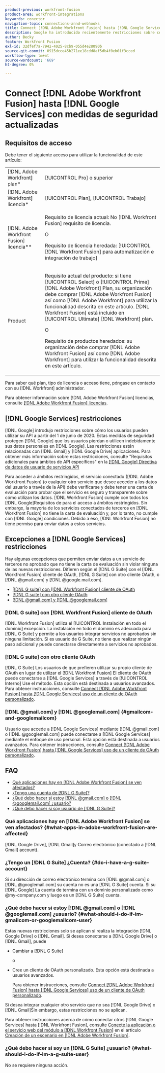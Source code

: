 ```yaml
---
product-previous: workfront-fusion
product-area: workfront-integrations
keywords: conector
navigation-topic: connections-annd-webhooks
title: Connect [!DNL Adobe Workfront Fusion] hasta [!DNL Google Services] con medidas de seguridad actualizadas
description: Google ha introducido recientemente restricciones sobre cómo los usuarios pueden utilizar su API. Este artículo describe cómo conectar [!DNL Adobe Workfront Fusion] a Google, teniendo en cuenta estas medidas de seguridad de actualización.
author: Becky
feature: Workfront Fusion
exl-id: 32dfef7a-7942-4025-8cb9-055d4e28090b
source-git-commit: 0915dcce45b271ee18cdd8af5db4f0eb01f3cced
workflow-type: tm+mt
source-wordcount: '669'
ht-degree: 0%

---
```


# Connect [!DNL Adobe Workfront Fusion] hasta [!DNL Google Services] con medidas de seguridad actualizadas

## Requisitos de acceso

Debe tener el siguiente acceso para utilizar la funcionalidad de este artículo:

<table style="table-layout:auto">
 <col> 
 <col> 
 <tbody> 
  <tr> 
   <td role="rowheader">[!DNL Adobe Workfront] plan*</td> 
   <td> <p>[!UICONTROL Pro] o superior</p> </td> 
  </tr> 
  <tr data-mc-conditions=""> 
   <td role="rowheader">[!DNL Adobe Workfront] licencia*</td> 
   <td> <p>[!UICONTROL Plan], [!UICONTROL Trabajo]</p> </td> 
  </tr> 
  <tr> 
   <td role="rowheader">[!DNL Adobe Workfront Fusion] licencia**</td> 
   <td>
   <p>Requisito de licencia actual: No [!DNL Workfront Fusion] requisito de licencia.</p>
   <p>O</p>
   <p>Requisito de licencia heredada: [!UICONTROL [!DNL Workfront Fusion] para automatización e integración de trabajo] </p>
   </td> 
  </tr> 
  <tr> 
   <td role="rowheader">Product</td> 
   <td>
   <p>Requisito actual del producto: si tiene [!UICONTROL Select] o [!UICONTROL Prime] [!DNL Adobe Workfront] Plan, su organización debe comprar [!DNL Adobe Workfront Fusion] así como [!DNL Adobe Workfront] para utilizar la funcionalidad descrita en este artículo. [!DNL Workfront Fusion] está incluido en [!UICONTROL Ultimate] [!DNL Workfront] plan.</p>
   <p>O</p>
   <p>Requisito de productos heredados: su organización debe comprar [!DNL Adobe Workfront Fusion] así como [!DNL Adobe Workfront] para utilizar la funcionalidad descrita en este artículo.</p>
   </td> 
  </tr> 
 </tbody> 
</table>

Para saber qué plan, tipo de licencia o acceso tiene, póngase en contacto con su [!DNL Workfront] administrador.

Para obtener información sobre [!DNL Adobe Workfront Fusion] licencias, consulte [[!DNL Adobe Workfront Fusion] licencias](../../workfront-fusion/get-started/license-automation-vs-integration.md).

## [!DNL Google Services] restricciones

[!DNL Google] introdujo restricciones sobre cómo los usuarios pueden utilizar su API a partir del 1 de junio de 2020. Estas medidas de seguridad protegen [!DNL Google] que los usuarios pierdan o utilicen indebidamente sus datos personales en [!DNL Google]. Las restricciones están relacionadas con [!DNL Gmail] y [!DNL Google Drive] aplicaciones. Para obtener más información sobre estas restricciones, consulte &quot;Requisitos adicionales para ámbitos de API específicos&quot; en la [[!DNL Google] Directiva de datos de usuario de servicios API](https://developers.google.com/terms/api-services-user-data-policy#additional_requirements_for_specific_api_scopes)

Para acceder a ámbitos restringidos, el servicio conectado ([!DNL Adobe Workfront Fusion] (o cualquier otro servicio que desee acceder a los datos del usuario a través de la API) debe verificarse y debe tener una carta de evaluación para probar que el servicio es seguro y transparente sobre cómo utilizan los datos. [!DNL Workfront Fusion] cumple con todos los [!DNL Google]Requisitos de para el acceso a ámbitos restringidos. Sin embargo, la mayoría de los servicios conectados de terceros en [!DNL Workfront Fusion] no tiene la carta de evaluación y, por lo tanto, no cumple con [!DNL Google] condiciones. Debido a eso, [!DNL Workfront Fusion] no tiene permiso para enviar datos a estos servicios.

## Excepciones a [!DNL Google Services] restricciones

Hay algunas excepciones que permiten enviar datos a un servicio de terceros no aprobado que no tiene la carta de evaluación sin violar ninguna de las nuevas restricciones. Difieren según el [!DNL G Suite] con el [!DNL Workfront Fusion] cliente de OAuth, [!DNL G Suite] con otro cliente OAuth, o [!DNL @gmail.com] y [!DNL @google.mail.com].

* [[!DNL G suite] con [!DNL Workfront Fusion] cliente de OAuth](#g-suite-with-workfront-fusion-oauth-client)
* [[!DNL G suite] con otro cliente OAuth](#g-suite-with-another-oauth-client)
* [[!DNL @gmail.com] y [!DNL @googlemail.com]](#gmailcom-and-googlemailcom)

### [!DNL G suite] con [!DNL Workfront Fusion] cliente de OAuth

[!DNL Workfront Fusion] utiliza el [!UICONTROL Instalación en todo el dominio] excepción. La instalación en todo el dominio es adecuada para [!DNL G Suite] y permite a los usuarios integrar servicios no aprobados sin ninguna limitación. Si es usuario de G Suite, no tiene que realizar ningún paso adicional y puede conectarse directamente a servicios no aprobados.

### [!DNL G suite] con otro cliente OAuth

[!DNL G Suite] Los usuarios de que prefieren utilizar su propio cliente de OAuth en lugar de utilizar el [!DNL Workfront Fusion] El cliente de OAuth puede conectarse a [!DNL Google Services] a través de [!UICONTROL Interno] Use el método. Esta opción está destinada a usuarios avanzados. Para obtener instrucciones, consulte [Connect [!DNL Adobe Workfront Fusion] hasta [!DNL Google Services] uso de un cliente de OAuth personalizado](../../workfront-fusion/connections/connect-fusion-to-google-using-oauth.md).

### [!DNL @gmail.com] y [!DNL @googlemail.com] {#gmailcom-and-googlemailcom}

Usuario que accede a [!DNL Google Services] mediante [!DNL @gmail.com] o [!DNL @googlemail.com] puede conectarse a [!DNL Google Services] mediante el enfoque de uso personal. Esta opción está destinada a usuarios avanzados. Para obtener instrucciones, consulte [Connect [!DNL Adobe Workfront Fusion] hasta [!DNL Google Services] uso de un cliente de OAuth personalizado](../../workfront-fusion/connections/connect-fusion-to-google-using-oauth.md).

## FAQ

* [Qué aplicaciones hay en [!DNL Adobe Workfront Fusion] se ven afectados?](#what-apps-in-adobe-workfront-fusion-are-affected)
* [¿Tengo una cuenta de [!DNL G Suite]?](#do-i-have-a-g-suite-account)
* [¿Qué debo hacer si estoy [!DNL @gmail.com] o [!DNL @googlemail.com] ¿usuario?](#what-should-i-do-if-im-gmailcom-or-googlemailcom-user)
* [¿Qué debo hacer si soy usuario de [!DNL G Suite]?](#what-should-i-do-if-im-a-g-suite-user)

### Qué aplicaciones hay en [!DNL Adobe Workfront Fusion] se ven afectados? {#what-apps-in-adobe-workfront-fusion-are-affected}

[!DNL Google Drive], [!DNL Gmail]y Correo electrónico (conectado a [!DNL Gmail] account).

### ¿Tengo un [!DNL G Suite] ¿Cuenta? {#do-i-have-a-g-suite-account}

Si su dirección de correo electrónico termina con [!DNL @gmail.com] o [!DNL @googlemail.com] su cuenta no es una [!DNL G Suite] cuenta. Si su [!DNL Google] La cuenta de termina con un dominio personalizado como @my-company.com y luego es un [!DNL G Suite] cuenta.

### ¿Qué debo hacer si estoy [!DNL @gmail.com] o [!DNL @googlemail.com] ¿usuario? {#what-should-i-do-if-im-gmailcom-or-googlemailcom-user}

Estas nuevas restricciones solo se aplican si realiza la integración [!DNL Google Drive] o [!DNL Gmail]. Si desea conectarse a [!DNL Google Drive] o [!DNL Gmail], puede

* Cambiar a [!DNL G Suite]

  o

* Cree un cliente de OAuth personalizado. Esta opción está destinada a usuarios avanzados.

  Para obtener instrucciones, consulte [Connect [!DNL Adobe Workfront Fusion] hasta [!DNL Google Services] uso de un cliente de OAuth personalizado](../../workfront-fusion/connections/connect-fusion-to-google-using-oauth.md).

Si desea integrar cualquier otro servicio que no sea [!DNL Google Drive] o [!DNL Gmail]Sin embargo, estas restricciones no se aplican.

Para obtener instrucciones acerca de cómo conectar otros [!DNL Google Services] hasta [!DNL Workfront Fusion], consulte [Conecte la aplicación o el servicio web del módulo a [!DNL Workfront Fusion]](../../workfront-fusion/scenarios/create-a-scenario.md#connect) en el artículo [Creación de un escenario en [!DNL Adobe Workfront Fusion]](../../workfront-fusion/scenarios/create-a-scenario.md).

### ¿Qué debo hacer si soy un [!DNL G Suite] ¿usuario? {#what-should-i-do-if-im-a-g-suite-user}

No se requiere ninguna acción.
